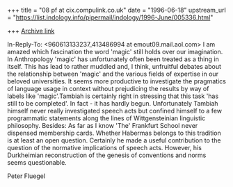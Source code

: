+++
title = "08 pf at cix.compulink.co.uk"
date = "1996-06-18"
upstream_url = "https://list.indology.info/pipermail/indology/1996-June/005336.html"

+++
[Archive link](https://list.indology.info/pipermail/indology/1996-June/005336.html)

In-Reply-To: <960613133237_413486994 at emout09.mail.aol.com>
I am amazed which fascination the word 'magic' still holds over our 
imagination. In Anthropology 'magic' has unfortunately often been treated 
as a thing in itself. This has lead to rather muddled and, I think, 
unfruitful debates about the relationship between 'magic' and the various 
fields of expertise in our beloved universities. It seems more productive 
to investigate the pragmatics of language usage in context without 
prejudicing the results by way of labels like 'magic'.Tambiah is 
certainly right in stressing that this task 'has still to be completed'. 
In fact - it has hardly begun. Unfortunately Tambiah himself never really 
investigated speech acts but confined himself to a few programmatic 
statements along the lines of Wittgensteinian linguistic philosophy. 
Besides: As far as I know 'The' Frankfurt School never dispensed 
membership cards. Whether Habermas belongs to this tradition is at least 
an open question. Certainly he made a useful contribution to the question 
of the normative implications of speech acts. However, his Durkheimian 
reconstruction of the genesis of conventions and norms seems questionable.

Peter Fluegel






